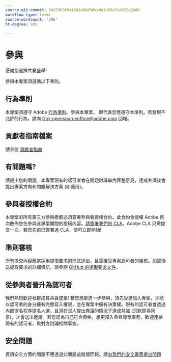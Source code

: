 ```yaml
---
source-git-commit: 9415588f8d42414d8d9deade1a59a7cdb55a2940
workflow-type: tm+mt
source-wordcount: '296'
ht-degree: 93%

---
```

# 參與

感謝您選擇共襄盛舉!

參與本專案須遵循以下準則。

## 行為準則

本專案須遵守 Adobe [行為準則](code-of-conduct.md)。參與本專案，
即代表您應遵守本準則。若發現不允許的行為，請向 
[Grp-opensourceoffice@adobe.com](mailto:Grp-opensourceoffice@adobe.com) 回報。

## 貢獻者指南檔案

請參閱 [貢獻者指南](https://docs.adobe.com/content/help/en/contributor/contributor-guide/introduction.html).

## 有問題嗎?

請提出您的問題。本專案現有的認可者會在問題討論串內匯整意見，達成共識後會提出專案方向和問題解決方案
(如適用)。

## 參與者授權合約

本專案的所有第三方參與者都必須簽署參與者授權合約。此合約會授權 Adobe 再次散佈您在參與此專案期間的投稿內容。[請簽署我們的 CLA](http://opensource.adobe.com/cla.html)。Adobe CLA 只需提交一次，若您先前已簽署過 CLA，便可立即開始!

## 準則審核

所有提交內容應當採用提取要求的形式送出，且需接受專案認可者的審核。如需傳送提取要求的詳細資訊，請參閱 
[GitHub 的提取要求文件](https://help.github.com/tw/articles/about-pull-requests/)。

<!--
Lastly, please follow the [pull request template](PULL_REQUEST_TEMPLATE.md) when
submitting a pull request!
-->

## 從參與者晉升為認可者

我們熱烈歡迎社群成員共襄盛舉! 若您想更進一步參與，須先受邀加入專案，才能以認可者的身分擁有完整寫入權限，並在專案中擁有決策權。現有的認可者會透過內部提名程序提名人選，且須在沒人提出異議的情況下達成共識 (沉默即為同意)，才會送出邀請。若您認為自己符合資格，想更深入參與專案事務，歡迎連絡現有的認可者，與對方討論相關事宜。

## 安全問題

資訊安全方面的問題不應透過此問題追蹤器回報。請[向我們的安全專家提出問題](https://helpx.adobe.com/tw/security/alertus.html)
